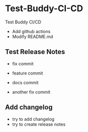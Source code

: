 # Test-Buddy-CI-CD
Test Buddy CI/CD

- Add github actions
- Modify README.md

## Test Release Notes

- fix commit
- feature commit
- docs commit

- another fix commit

## Add changelog

- try to add changelog
- try to create release notes